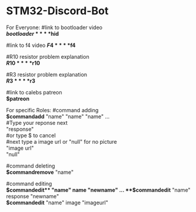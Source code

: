 # STM32-Discord-Bot

For Everyone:
#link to bootloader video  
    **$bootloader**  
    **$hid**  

#link to f4 video
    **$F4**  
    **$f4**  

#R10 resistor problem explanation  
    **$R10**  
    **$r10**  

#R3 resistor problem explanation  
    **$R3**  
    **$r3**   

#link to calebs patreon  
    **$patreon**  

For specific Roles:
#command adding  
    **$commandadd** "name" "name" "name" ...  
    #Type your reponse next  
    "response"  
    #or type $ to cancel  
    #next type a image url or "null" for no picture  
    "image url"  
    "null"  

#command deleting  
    **$commandremove** "name"  

#command editing  
    **$commandedit** "name" name "newname" ...  
    **$commandedit** "name" response "newname"  
    **$commandedit** "name" image "imageurl"  
